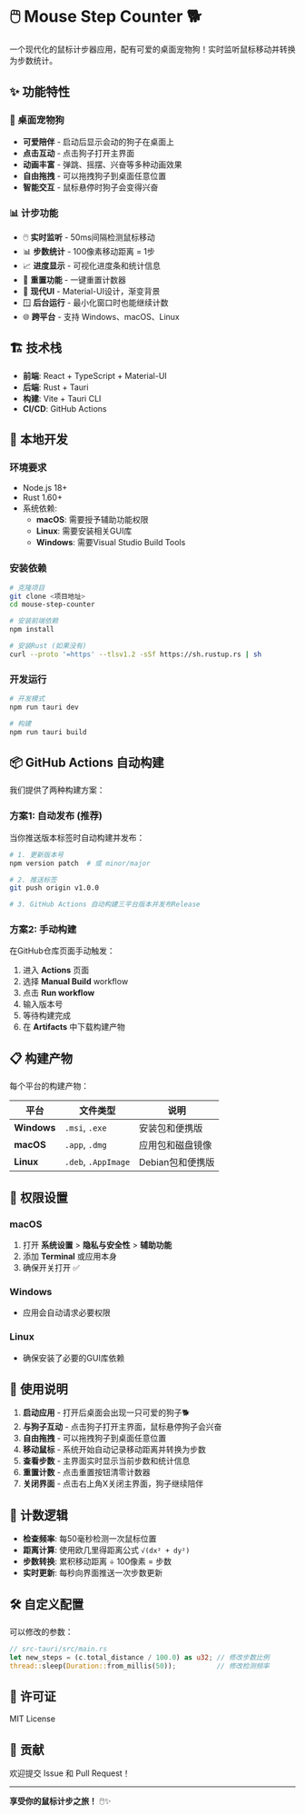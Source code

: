 # 🖱️ Mouse Step Counter 🐕

一个现代化的鼠标计步器应用，配有可爱的桌面宠物狗！实时监听鼠标移动并转换为步数统计。

## ✨ 功能特性

### 🐶 桌面宠物狗
- **可爱陪伴** - 启动后显示会动的狗子在桌面上
- **点击互动** - 点击狗子打开主界面
- **动画丰富** - 弹跳、摇摆、兴奋等多种动画效果
- **自由拖拽** - 可以拖拽狗子到桌面任意位置
- **智能交互** - 鼠标悬停时狗子会变得兴奋

### 📊 计步功能  
- 🖱️ **实时监听** - 50ms间隔检测鼠标移动
- 📊 **步数统计** - 100像素移动距离 = 1步
- 📈 **进度显示** - 可视化进度条和统计信息
- 🔄 **重置功能** - 一键重置计数器
- 💫 **现代UI** - Material-UI设计，渐变背景
- 🪟 **后台运行** - 最小化窗口时也能继续计数
- 🌐 **跨平台** - 支持 Windows、macOS、Linux

## 🏗️ 技术栈

- **前端**: React + TypeScript + Material-UI
- **后端**: Rust + Tauri
- **构建**: Vite + Tauri CLI
- **CI/CD**: GitHub Actions

## 🚀 本地开发

### 环境要求

- Node.js 18+
- Rust 1.60+
- 系统依赖:
  - **macOS**: 需要授予辅助功能权限
  - **Linux**: 需要安装相关GUI库
  - **Windows**: 需要Visual Studio Build Tools

### 安装依赖

```bash
# 克隆项目
git clone <项目地址>
cd mouse-step-counter

# 安装前端依赖
npm install

# 安装Rust (如果没有)
curl --proto '=https' --tlsv1.2 -sSf https://sh.rustup.rs | sh
```

### 开发运行

```bash
# 开发模式
npm run tauri dev

# 构建
npm run tauri build
```

## 📦 GitHub Actions 自动构建

我们提供了两种构建方案：

### 方案1: 自动发布 (推荐)

当你推送版本标签时自动构建并发布：

```bash
# 1. 更新版本号
npm version patch  # 或 minor/major

# 2. 推送标签
git push origin v1.0.0

# 3. GitHub Actions 自动构建三平台版本并发布Release
```

### 方案2: 手动构建

在GitHub仓库页面手动触发：

1. 进入 **Actions** 页面
2. 选择 **Manual Build** workflow
3. 点击 **Run workflow**
4. 输入版本号
5. 等待构建完成
6. 在 **Artifacts** 中下载构建产物

## 📋 构建产物

每个平台的构建产物：

| 平台 | 文件类型 | 说明 |
|------|----------|------|
| **Windows** | `.msi`, `.exe` | 安装包和便携版 |
| **macOS** | `.app`, `.dmg` | 应用包和磁盘镜像 |
| **Linux** | `.deb`, `.AppImage` | Debian包和便携版 |

## 🔧 权限设置

### macOS
1. 打开 **系统设置** > **隐私与安全性** > **辅助功能**
2. 添加 **Terminal** 或应用本身
3. 确保开关打开 ✅

### Windows
- 应用会自动请求必要权限

### Linux
- 确保安装了必要的GUI库依赖

## 📖 使用说明

1. **启动应用** - 打开后桌面会出现一只可爱的狗子🐕
2. **与狗子互动** - 点击狗子打开主界面，鼠标悬停狗子会兴奋
3. **自由拖拽** - 可以拖拽狗子到桌面任意位置
4. **移动鼠标** - 系统开始自动记录移动距离并转换为步数
5. **查看步数** - 主界面实时显示当前步数和统计信息
6. **重置计数** - 点击重置按钮清零计数器
7. **关闭界面** - 点击右上角X关闭主界面，狗子继续陪伴

## 🎯 计数逻辑

- **检查频率**: 每50毫秒检测一次鼠标位置
- **距离计算**: 使用欧几里得距离公式 `√(dx² + dy²)`
- **步数转换**: 累积移动距离 ÷ 100像素 = 步数
- **实时更新**: 每秒向界面推送一次步数更新

## 🛠️ 自定义配置

可以修改的参数：

```rust
// src-tauri/src/main.rs
let new_steps = (c.total_distance / 100.0) as u32; // 修改步数比例
thread::sleep(Duration::from_millis(50));          // 修改检测频率
```

## 📄 许可证

MIT License

## 🤝 贡献

欢迎提交 Issue 和 Pull Request！

---

**享受你的鼠标计步之旅！** 🖱️✨ 